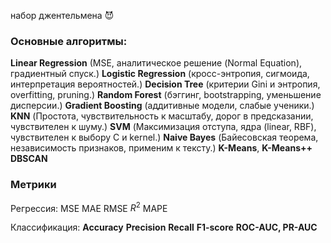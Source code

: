  набор джентельмена 😈
### Основные алгоритмы:
**Linear Regression** (MSE, аналитическое решение (Normal Equation), градиентный спуск.)
**Logistic Regression** (кросс-энтропия, сигмоида, интерпретация вероятностей.)
**Decision Tree** (критерии Gini и энтропия, overfitting, pruning.)
**Random Forest** (бэггинг, bootstrapping, уменьшение дисперсии.)
**Gradient Boosting** (аддитивные модели, слабые ученики.)
**KNN** (Простота, чувствительность к масштабу, дорог в предсказании, чувствителен к шуму.)
**SVM** (Максимизация отступа, ядра (linear, RBF), чувствителен к выбору C и kernel.)
**Naive Bayes** (Байесовская теорема, независимость признаков, применим к тексту.)
**K-Means**, **K-Means++**
**DBSCAN**

### Метрики
Регрессия:
MSE
MAE
RMSE
$R^{2}$
MAPE

Классификация:
**Accuracy**
**Precision**
**Recall**
**F1-score**
**ROC-AUC, PR-AUC**
